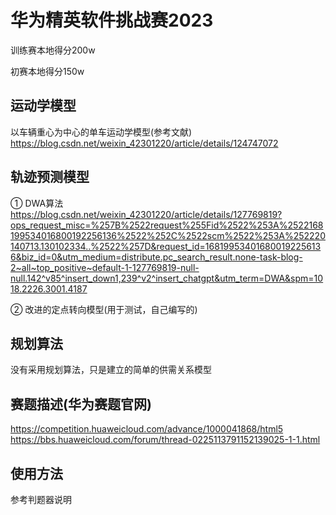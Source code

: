 # 华为精英软件挑战赛2023
  训练赛本地得分200w
  
  初赛本地得分150w

## 运动学模型
  以车辆重心为中心的单车运动学模型(参考文献)
  https://blog.csdn.net/weixin_42301220/article/details/124747072

## 轨迹预测模型
  ① DWA算法
https://blog.csdn.net/weixin_42301220/article/details/127769819?ops_request_misc=%257B%2522request%255Fid%2522%253A%2522168199534016800192256136%2522%252C%2522scm%2522%253A%252220140713.130102334..%2522%257D&request_id=168199534016800192256136&biz_id=0&utm_medium=distribute.pc_search_result.none-task-blog-2~all~top_positive~default-1-127769819-null-null.142^v85^insert_down1,239^v2^insert_chatgpt&utm_term=DWA&spm=1018.2226.3001.4187

  ② 改进的定点转向模型(用于测试，自己编写的)

## 规划算法
  没有采用规划算法，只是建立的简单的供需关系模型

## 赛题描述(华为赛题官网)
  https://competition.huaweicloud.com/advance/1000041868/html5
  https://bbs.huaweicloud.com/forum/thread-0225113791152139025-1-1.html

## 使用方法
  参考判题器说明
